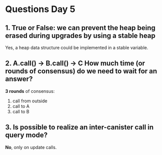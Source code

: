 # Questions Day 5

## 1. True or False: we can prevent the heap being erased during upgrades by using a stable heap

Yes, a heap data structure could be implemented in a stable variable.

## 2. A.call() -> B.call() -> C How much time (or rounds of consensus) do we need to wait for an answer?

**3 rounds** of consensus:

1. call from outside
2. call to A
3. call to B

## 3. Is possible to realize an inter-canister call in query mode?

**No**, only on update calls.
